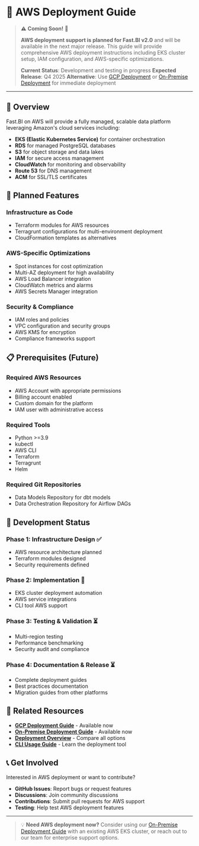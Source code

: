 # 🚀 AWS Deployment Guide

> ⚠️ **Coming Soon!** 🚧
> 
> **AWS deployment support is planned for Fast.BI v2.0** and will be available in the next major release. This guide will provide comprehensive AWS deployment instructions including EKS cluster setup, IAM configuration, and AWS-specific optimizations.
> 
> **Current Status**: Development and testing in progress
> **Expected Release**: Q4 2025
> **Alternative**: Use [GCP Deployment](./gcp-deployment.md) or [On-Premise Deployment](./onpremise-deployment.md) for immediate deployment

---

## 🎯 Overview

Fast.BI on AWS will provide a fully managed, scalable data platform leveraging Amazon's cloud services including:

- **EKS (Elastic Kubernetes Service)** for container orchestration
- **RDS** for managed PostgreSQL databases
- **S3** for object storage and data lakes
- **IAM** for secure access management
- **CloudWatch** for monitoring and observability
- **Route 53** for DNS management
- **ACM** for SSL/TLS certificates

## 🔮 Planned Features

### **Infrastructure as Code**
- Terraform modules for AWS resources
- Terragrunt configurations for multi-environment deployment
- CloudFormation templates as alternatives

### **AWS-Specific Optimizations**
- Spot instances for cost optimization
- Multi-AZ deployment for high availability
- AWS Load Balancer integration
- CloudWatch metrics and alarms
- AWS Secrets Manager integration

### **Security & Compliance**
- IAM roles and policies
- VPC configuration and security groups
- AWS KMS for encryption
- Compliance frameworks support

## 📋 Prerequisites (Future)

### **Required AWS Resources**
- AWS Account with appropriate permissions
- Billing account enabled
- Custom domain for the platform
- IAM user with administrative access

### **Required Tools**
- Python >=3.9
- kubectl
- AWS CLI
- Terraform
- Terragrunt
- Helm

### **Required Git Repositories**
- Data Models Repository for dbt models
- Data Orchestration Repository for Airflow DAGs

## 🚧 Development Status

### **Phase 1: Infrastructure Design** ✅
- AWS resource architecture planned
- Terraform modules designed
- Security requirements defined

### **Phase 2: Implementation** 🔄
- EKS cluster deployment automation
- AWS service integrations
- CLI tool AWS support

### **Phase 3: Testing & Validation** ⏳
- Multi-region testing
- Performance benchmarking
- Security audit and compliance

### **Phase 4: Documentation & Release** ⏳
- Complete deployment guides
- Best practices documentation
- Migration guides from other platforms

## 🔗 Related Resources

- **[GCP Deployment Guide](./gcp-deployment.md)** - Available now
- **[On-Premise Deployment Guide](./onpremise-deployment.md)** - Available now
- **[Deployment Overview](./deployment-overview.md)** - Compare all options
- **[CLI Usage Guide](./cli-usage.md)** - Learn the deployment tool

## 📞 Get Involved

Interested in AWS deployment or want to contribute?

- **GitHub Issues**: Report bugs or request features
- **Discussions**: Join community discussions
- **Contributions**: Submit pull requests for AWS support
- **Testing**: Help test AWS deployment features

---

> 💡 **Need AWS deployment now?** Consider using our [On-Premise Deployment Guide](./onpremise-deployment.md) with an existing AWS EKS cluster, or reach out to our team for enterprise support options.
